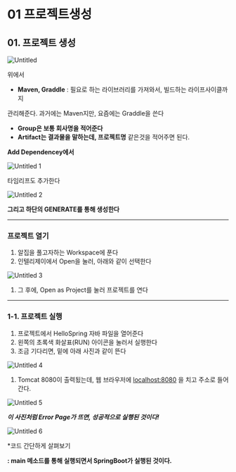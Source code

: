 # 01 프로젝트생성

## 01. 프로젝트 생성

![Untitled](https://user-images.githubusercontent.com/80089860/160238318-2f5b90de-a73a-4597-be0a-b2df783d4417.png)

위에서

- **Maven, Graddle** : 필요로 하는 라이브러리를 가져와서, 빌드하는 라이프사이클까지

관리해준다. 과거에는 Maven지만, 요즘에는 Graddle을 쓴다

- **Group은 보통 회사명을 적어준다**
- **Artifact는 결과물을 말하는데, 프로젝트명** 같은것을 적어주면 된다.

**Add Dependencey에서**

![Untitled 1](https://user-images.githubusercontent.com/80089860/160238320-465016af-6b2f-41ae-a624-249fe465a191.png)

타임리프도 추가한다

![Untitled 2](https://user-images.githubusercontent.com/80089860/160238322-46f2b4d8-e0c6-4a53-8f54-28944a95ac6d.png)

**그리고 하단의 GENERATE를 통해 생성한다**

---

### 프로젝트 열기

1. 알집을 풀고자하는 Workspace에 푼다
2. 인텔리제이에서 Open을 눌러, 아래와 같이 선택한다

![Untitled 3](https://user-images.githubusercontent.com/80089860/160238324-b02aba84-9ce3-40c0-9280-f65860b32ea8.png)

1. 그 후에, Open as Project를 눌러 프로젝트를 연다

---

### 1-1. 프로젝트 실행

1. 프로젝트에서 HelloSpring 자바 파일을 열어준다
2. 왼쪽의 초록색 화살표(RUN) 아이콘을 눌러서 실행한다
3. 조금 기다리면, 밑에 아래 사진과 같이 뜬다

![Untitled 4](https://user-images.githubusercontent.com/80089860/160238328-6bbc9100-e5e4-4102-a9dc-b2f24f4ab995.png)

1. Tomcat 8080이 출력됬는데, 웹 브라우저에 [localhost:8080](http://localhost:8080)  을 치고 주소로 들어간다.

![Untitled 5](https://user-images.githubusercontent.com/80089860/160238336-8596595c-513f-4af1-97d9-5fda8e022b23.png)

***이 사진처럼 Error Page가 뜨면, 성공적으로 실행된 것이다!***

![Untitled 6](https://user-images.githubusercontent.com/80089860/160238339-a3c53c95-2b61-4181-ad6d-ef8b5dc98896.png)

*코드 간단하게 살펴보기

**: main 메소드를 통해 실행되면서 SpringBoot가 실행된 것이다.**
